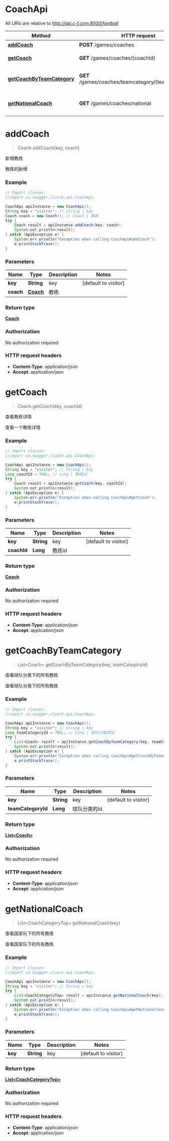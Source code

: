 # CoachApi

All URIs are relative to *http://api.c-f.com:8000/football*

Method | HTTP request | Description
------------- | ------------- | -------------
[**addCoach**](CoachApi.md#addCoach) | **POST** /games/coaches | 新增教练
[**getCoach**](CoachApi.md#getCoach) | **GET** /games/coaches/{coachId} | 查看教练详情
[**getCoachByTeamCategory**](CoachApi.md#getCoachByTeamCategory) | **GET** /games/coaches/teamcategory/{teamCategoryId} | 查看球队分类下的所有教练
[**getNationalCoach**](CoachApi.md#getNationalCoach) | **GET** /games/coaches/national | 查看国家队下的所有教练


<a name="addCoach"></a>
# **addCoach**
> Coach addCoach(key, coach)

新增教练

教练的新增

### Example
```java
// Import classes:
//import io.swagger.client.api.CoachApi;

CoachApi apiInstance = new CoachApi();
String key = "visitor"; // String | key
Coach coach = new Coach(); // Coach | 教练
try {
    Coach result = apiInstance.addCoach(key, coach);
    System.out.println(result);
} catch (ApiException e) {
    System.err.println("Exception when calling CoachApi#addCoach");
    e.printStackTrace();
}
```

### Parameters

Name | Type | Description  | Notes
------------- | ------------- | ------------- | -------------
 **key** | **String**| key | [default to visitor]
 **coach** | [**Coach**](Coach.md)| 教练 |

### Return type

[**Coach**](Coach.md)

### Authorization

No authorization required

### HTTP request headers

 - **Content-Type**: application/json
 - **Accept**: application/json

<a name="getCoach"></a>
# **getCoach**
> Coach getCoach(key, coachId)

查看教练详情

查看一个教练详情

### Example
```java
// Import classes:
//import io.swagger.client.api.CoachApi;

CoachApi apiInstance = new CoachApi();
String key = "visitor"; // String | key
Long coachId = 789L; // Long | 教练Id
try {
    Coach result = apiInstance.getCoach(key, coachId);
    System.out.println(result);
} catch (ApiException e) {
    System.err.println("Exception when calling CoachApi#getCoach");
    e.printStackTrace();
}
```

### Parameters

Name | Type | Description  | Notes
------------- | ------------- | ------------- | -------------
 **key** | **String**| key | [default to visitor]
 **coachId** | **Long**| 教练Id |

### Return type

[**Coach**](Coach.md)

### Authorization

No authorization required

### HTTP request headers

 - **Content-Type**: application/json
 - **Accept**: application/json

<a name="getCoachByTeamCategory"></a>
# **getCoachByTeamCategory**
> List&lt;Coach&gt; getCoachByTeamCategory(key, teamCategoryId)

查看球队分类下的所有教练

查看球队分类下的所有教练

### Example
```java
// Import classes:
//import io.swagger.client.api.CoachApi;

CoachApi apiInstance = new CoachApi();
String key = "visitor"; // String | key
Long teamCategoryId = 789L; // Long | 球队分类的Id
try {
    List<Coach> result = apiInstance.getCoachByTeamCategory(key, teamCategoryId);
    System.out.println(result);
} catch (ApiException e) {
    System.err.println("Exception when calling CoachApi#getCoachByTeamCategory");
    e.printStackTrace();
}
```

### Parameters

Name | Type | Description  | Notes
------------- | ------------- | ------------- | -------------
 **key** | **String**| key | [default to visitor]
 **teamCategoryId** | **Long**| 球队分类的Id |

### Return type

[**List&lt;Coach&gt;**](Coach.md)

### Authorization

No authorization required

### HTTP request headers

 - **Content-Type**: application/json
 - **Accept**: application/json

<a name="getNationalCoach"></a>
# **getNationalCoach**
> List&lt;CoachCategoryTop&gt; getNationalCoach(key)

查看国家队下的所有教练

查看国家队下的所有教练

### Example
```java
// Import classes:
//import io.swagger.client.api.CoachApi;

CoachApi apiInstance = new CoachApi();
String key = "visitor"; // String | key
try {
    List<CoachCategoryTop> result = apiInstance.getNationalCoach(key);
    System.out.println(result);
} catch (ApiException e) {
    System.err.println("Exception when calling CoachApi#getNationalCoach");
    e.printStackTrace();
}
```

### Parameters

Name | Type | Description  | Notes
------------- | ------------- | ------------- | -------------
 **key** | **String**| key | [default to visitor]

### Return type

[**List&lt;CoachCategoryTop&gt;**](CoachCategoryTop.md)

### Authorization

No authorization required

### HTTP request headers

 - **Content-Type**: application/json
 - **Accept**: application/json

